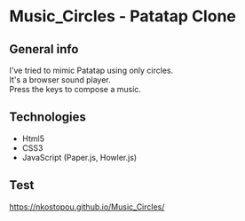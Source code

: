 # Music_Circles - Patatap Clone

## General info
 I've tried to mimic Patatap using only circles. <br/>
 It's a browser sound player. <br/>
 Press the keys to compose a music.

## Technologies
 * Html5
 * CSS3
 * JavaScript (Paper.js, Howler.js)
 
 ## Test
 https://nkostopou.github.io/Music_Circles/
 
